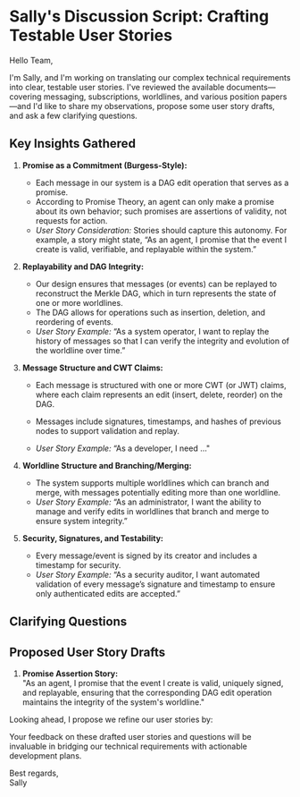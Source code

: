 # Sally's Discussion Script: Crafting Testable User Stories

Hello Team,

I'm Sally, and I'm working on translating our complex technical requirements into
clear, testable user stories. I've reviewed the available documents—covering messaging,
subscriptions, worldlines, and various position papers—and I'd like to share my
observations, propose some user story drafts, and ask a few clarifying questions.

## Key Insights Gathered

1. **Promise as a Commitment (Burgess-Style):**
   - Each message in our system is a DAG edit operation that serves as a promise.
   - According to Promise Theory, an agent can only make a promise about its own
     behavior; such promises are assertions of validity, not requests for action.
   - *User Story Consideration:* Stories should capture this autonomy. For example, a
     story might state, “As an agent, I promise that the event I create is valid,
     verifiable, and replayable within the system.”

2. **Replayability and DAG Integrity:**
   - Our design ensures that messages (or events) can be replayed to reconstruct the
     Merkle DAG, which in turn represents the state of one or more worldlines.
   - The DAG allows for operations such as insertion, deletion, and reordering of
     events.
   - *User Story Example:* “As a system operator, I want to replay the history of
     messages so that I can verify the integrity and evolution of the worldline over
     time.”

3. **Message Structure and CWT Claims:**
   - Each message is structured with one or more CWT (or JWT) claims, where each claim
     represents an edit (insert, delete, reorder) on the DAG.
   - Messages include signatures, timestamps, and hashes of previous nodes to support
     validation and replay.

   - *User Story Example:* “As a developer, I need ..."

4. **Worldline Structure and Branching/Merging:**
   - The system supports multiple worldlines which can branch and
     merge, with messages potentially editing more than one worldline.
   - *User Story Example:* “As an administrator, I want the ability to
     manage and verify edits in worldlines that branch and merge to
     ensure system integrity.”

5. **Security, Signatures, and Testability:**
   - Every message/event is signed by its creator and includes a
     timestamp for security.
   - *User Story Example:* “As a security auditor, I want automated
     validation of every message’s signature and timestamp to ensure
     only authenticated edits are accepted.”

## Clarifying Questions

## Proposed User Story Drafts

1. **Promise Assertion Story:**  
   "As an agent, I promise that the event I create is valid, uniquely signed, and
   replayable, ensuring that the corresponding DAG edit operation maintains the
   integrity of the system's worldline."


Looking ahead, I propose we refine our user stories by:

Your feedback on these drafted user stories and questions will be
invaluable in bridging our technical requirements with actionable
development plans.

Best regards,  
Sally

